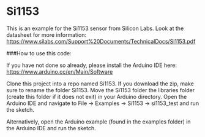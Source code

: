 # Si1153

This is an example for the Si1153 sensor from Silicon Labs. Look at the datasheet for more information: https://www.silabs.com/Support%20Documents/TechnicalDocs/Si1153.pdf

###How to use this code:

If you have not done so already, please install the Arduino IDE here: https://www.arduino.cc/en/Main/Software
  
Clone this project into a repo named Si1153. If you download the zip, make sure to rename the folder Si1153. 
Move the Si1153 folder the libraries folder (create this folder if it does not exit) in your Arduino directory.
Open the Arduino IDE and navigate to File -> Examples -> Si1153 -> si1153_test and run the sketch.
  
Alternatively, open the Arduino example (found in the examples folder) in the Arduino IDE and run the sketch.
